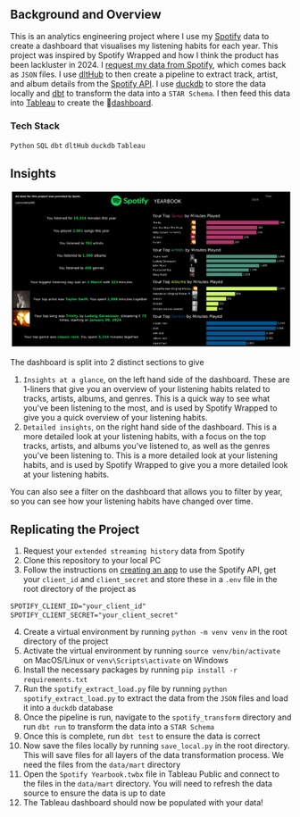 ## Background and Overview

This is an analytics engineering project where I use my [Spotify](https://spotify.com) data to create a dashboard that visualises my listening habits for each year. This project was inspired by Spotify Wrapped and how I think the product has been lackluster in 2024. I [request my data from Spotify](https://www.spotify.com/uk/account/privacy/), which comes back as `JSON` files. I use [dltHub](https://dlthub.com) to then create a pipeline to extract track, artist, and album details from the [Spotify API](https://developer.spotify.com/documentation/web-api/tutorials/getting-started). I use [duckdb](https://duckdb.org/) to store the data locally and [dbt](https://getdbt.com/) to transform the data into a `STAR Schema`. I then feed this data into [Tableau](https://www.tableau.com/) to create the 🔗[dashboard](https://public.tableau.com/views/SpotifyYearbook/Yearbook).

### Tech Stack

`Python`
`SQL`
`dbt`
`dltHub`
`duckdb`
`Tableau`

## Insights

![Dashboard](Yearbook.png)

The dashboard is split into 2 distinct sections to give

1. `Insights at a glance`, on the left hand side of the dashboard. These are 1-liners that give you an overview of your listening habits related to tracks, artists, albums, and genres. This is a quick way to see what you've been listening to the most, and is used by Spotify Wrapped to give you a quick overview of your listening habits.
2. `Detailed insights`, on the right hand side of the dashboard. This is a more detailed look at your listening habits, with a focus on the top tracks, artists, and albums you've listened to, as well as the genres you've been listening to. This is a more detailed look at your listening habits, and is used by Spotify Wrapped to give you a more detailed look at your listening habits.

You can also see a filter on the dashboard that allows you to filter by year, so you can see how your listening habits have changed over time.

## Replicating the Project

1. Request your `extended streaming history` data from Spotify
2. Clone this repository to your local PC
3. Follow the instructions on [creating an app](https://developer.spotify.com/documentation/web-api/tutorials/getting-started) to use the Spotify API, get your `client_id` and `client_secret` and store these in a `.env` file in the root directory of the project as 

```
SPOTIFY_CLIENT_ID="your_client_id"
SPOTIFY_CLIENT_SECRET="your_client_secret"
```
4. Create a virtual environment by running `python -m venv venv` in the root directory of the project
5. Activate the virtual environment by running `source venv/bin/activate` on MacOS/Linux or `venv\Scripts\activate` on Windows
6. Install the necessary packages by running `pip install -r requirements.txt`
7. Run the `spotify_extract_load.py` file by running `python spotify_extract_load.py` to extract the data from the `JSON` files and load it into a `duckdb` database
8. Once the pipeline is run, navigate to the `spotify_transform` directory and run `dbt run` to transform the data into a `STAR Schema`
9. Once this is complete, run `dbt test` to ensure the data is correct
10. Now save the files locally by running `save_local.py` in the root directory. This will save files for all layers of the data transformation process. We need the files from the `data/mart` directory
11. Open the `Spotify Yearbook.twbx` file in Tableau Public and connect to the files in the `data/mart` directory. You will need to refresh the data source to ensure the data is up to date
12. The Tableau dashboard should now be populated with your data!